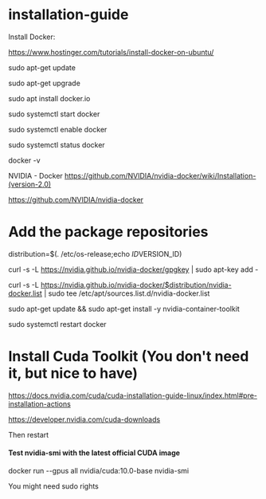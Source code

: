 # installation-guide

Install Docker: 

https://www.hostinger.com/tutorials/install-docker-on-ubuntu/ 
 

sudo apt-get update 

sudo apt-get upgrade 
 

sudo apt install docker.io 
  

sudo systemctl start docker 

sudo systemctl enable docker 
 

sudo systemctl status docker 
 

docker -v 
 

 
 

NVIDIA - Docker 
https://github.com/NVIDIA/nvidia-docker/wiki/Installation-(version-2.0)

https://github.com/NVIDIA/nvidia-docker 
 

# Add the package repositories  

distribution=$(. /etc/os-release;echo $ID$VERSION_ID)  

curl -s -L https://nvidia.github.io/nvidia-docker/gpgkey | sudo apt-key add -  

curl -s -L https://nvidia.github.io/nvidia-docker/$distribution/nvidia-docker.list | sudo tee /etc/apt/sources.list.d/nvidia-docker.list  

 
sudo apt-get update && sudo apt-get install -y nvidia-container-toolkit  

sudo systemctl restart docker 
 

 
 

# Install Cuda Toolkit (You don't need it, but nice to have) 

 https://docs.nvidia.com/cuda/cuda-installation-guide-linux/index.html#pre-installation-actions

https://developer.nvidia.com/cuda-downloads 

 
 

Then restart 

 
 

#### Test nvidia-smi with the latest official CUDA image 

docker run --gpus all nvidia/cuda:10.0-base nvidia-smi 
 

You might need sudo rights  
